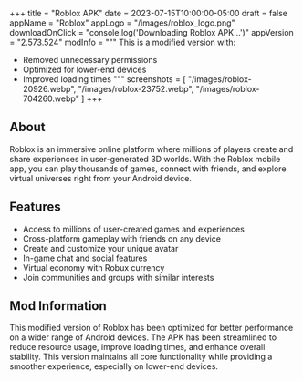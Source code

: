+++
title = "Roblox APK"
date = 2023-07-15T10:00:00-05:00
draft = false
appName = "Roblox"
appLogo = "/images/roblox_logo.png"
downloadOnClick = "console.log('Downloading Roblox APK...')"
appVersion = "2.573.524"
modInfo = """
This is a modified version with:
- Removed unnecessary permissions
- Optimized for lower-end devices
- Improved loading times
"""
screenshots = [
  "/images/roblox-20926.webp",
  "/images/roblox-23752.webp",
  "/images/roblox-704260.webp"
]
+++

## About

Roblox is an immersive online platform where millions of players create and share experiences in user-generated 3D worlds. With the Roblox mobile app, you can play thousands of games, connect with friends, and explore virtual universes right from your Android device.

## Features

- Access to millions of user-created games and experiences
- Cross-platform gameplay with friends on any device
- Create and customize your unique avatar
- In-game chat and social features
- Virtual economy with Robux currency
- Join communities and groups with similar interests

## Mod Information

This modified version of Roblox has been optimized for better performance on a wider range of Android devices. The APK has been streamlined to reduce resource usage, improve loading times, and enhance overall stability. This version maintains all core functionality while providing a smoother experience, especially on lower-end devices.